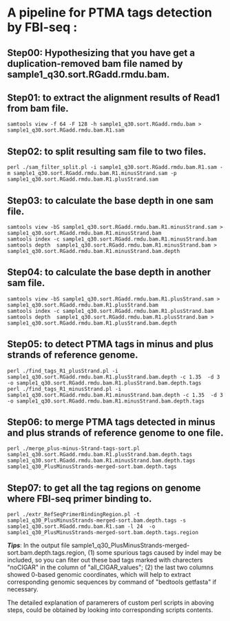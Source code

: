 # **A pipeline for PTMA tags detection by FBI-seq :**

##  Step00: Hypothesizing that you have get a duplication-removed bam file named by sample1_q30.sort.RGadd.rmdu.bam.
##  Step01: to extract the alignment results of Read1 from bam file.
```
samtools view -f 64 -F 128 -h sample1_q30.sort.RGadd.rmdu.bam > sample1_q30.sort.RGadd.rmdu.bam.R1.sam
```
##  Step02: to split resulting sam file to two files.
```
perl ./sam_filter_split.pl -i sample1_q30.sort.RGadd.rmdu.bam.R1.sam -m sample1_q30.sort.RGadd.rmdu.bam.R1.minusStrand.sam -p sample1_q30.sort.RGadd.rmdu.bam.R1.plusStrand.sam
```
##  Step03: to calculate the base depth in one sam file.
```
samtools view -bS sample1_q30.sort.RGadd.rmdu.bam.R1.minusStrand.sam > sample1_q30.sort.RGadd.rmdu.bam.R1.minusStrand.bam
samtools index -c sample1_q30.sort.RGadd.rmdu.bam.R1.minusStrand.bam
samtools depth  sample1_q30.sort.RGadd.rmdu.bam.R1.minusStrand.bam > sample1_q30.sort.RGadd.rmdu.bam.R1.minusStrand.bam.depth
```
##  Step04: to calculate the base depth in another sam file.
```
samtools view -bS sample1_q30.sort.RGadd.rmdu.bam.R1.plusStrand.sam > sample1_q30.sort.RGadd.rmdu.bam.R1.plusStrand.bam
samtools index -c sample1_q30.sort.RGadd.rmdu.bam.R1.plusStrand.bam
samtools depth  sample1_q30.sort.RGadd.rmdu.bam.R1.plusStrand.bam > sample1_q30.sort.RGadd.rmdu.bam.R1.plusStrand.bam.depth
```
##  Step05: to detect PTMA tags in minus and plus strands of reference genome.
```
perl ./find_tags_R1_plusStrand.pl -i sample1_q30.sort.RGadd.rmdu.bam.R1.plusStrand.bam.depth -c 1.35  -d 3 -o sample1_q30.sort.RGadd.rmdu.bam.R1.plusStrand.bam.depth.tags
perl ./find_tags_R1_minusStrand.pl -i sample1_q30.sort.RGadd.rmdu.bam.R1.minusStrand.bam.depth -c 1.35  -d 3  -o sample1_q30.sort.RGadd.rmdu.bam.R1.minusStrand.bam.depth.tags
```
##  Step06: to merge PTMA tags detected in minus and plus strands of reference genome to one file.
```
perl ./merge_plus-minus-Strand-tags-sort.pl  sample1_q30.sort.RGadd.rmdu.bam.R1.plusStrand.bam.depth.tags  sample1_q30.sort.RGadd.rmdu.bam.R1.minusStrand.bam.depth.tags  sample1_q30_PlusMinusStrands-merged-sort.bam.depth.tags
```
##  Step07: to get all the tag regions on genome where FBI-seq primer binding to.
```
perl ./extr_RefSeqPrimerBindingRegion.pl -t sample1_q30_PlusMinusStrands-merged-sort.bam.depth.tags -s sample1_q30.sort.RGadd.rmdu.bam.R1.sam -l 24  -o  sample1_q30_PlusMinusStrands-merged-sort.bam.depth.tags.region
```
***Tips***: 
 In the output file sample1_q30_PlusMinusStrands-merged-sort.bam.depth.tags.region, (1) some spurious tags caused by indel may be included, so you can fiter out these bad tags marked with charecters "noCIGAR" in the column of "all_CIGAR_values"; (2) the last two columns showed 0-based genomic coordinates, which will help to extract corresponding genomic sequences by command of "bedtools getfasta" if necessary.
 
 The detailed explanation of paramerers of custom perl scripts in aboving steps, could be obtained by looking into corresponding scripts contents.
